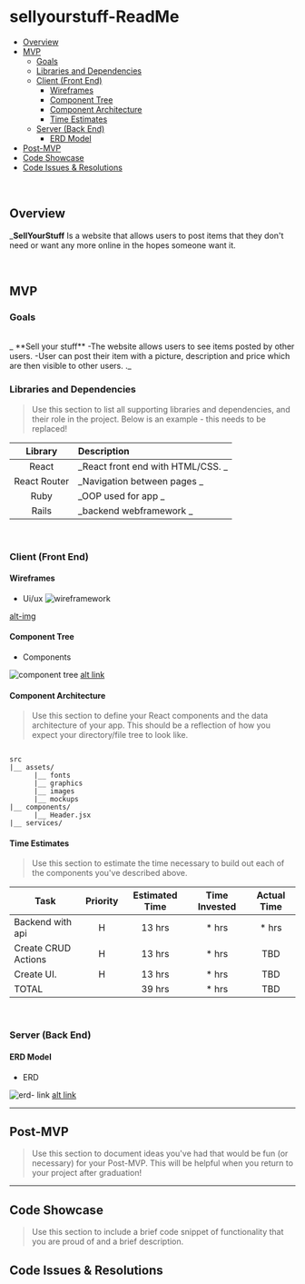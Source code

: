 # sellyourstuff-ReadMe


- [Overview](#overview)
- [MVP](#mvp)
  - [Goals](#goals)
  - [Libraries and Dependencies](#libraries-and-dependencies)
  - [Client (Front End)](#client-front-end)
    - [Wireframes](#wireframes)
    - [Component Tree](#component-tree)
    - [Component Architecture](#component-architecture)
    - [Time Estimates](#time-estimates)
  - [Server (Back End)](#server-back-end)
    - [ERD Model](#erd-model)
- [Post-MVP](#post-mvp)
- [Code Showcase](#code-showcase)
- [Code Issues & Resolutions](#code-issues--resolutions)

<br>

## Overview

_**SellYourStuff** Is a website that allows users to post items that they don't need or want any more online in the hopes someone want it. 

<br>

## MVP

### Goals
<br>
_ **Sell your stuff** 
    -The website allows users to see items posted by other users.
    -User can post their item with a picture, description and price which are then visible to other users.
    ._
<br>

### Libraries and Dependencies

> Use this section to list all supporting libraries and dependencies, and their role in the project. Below is an example - this needs to be replaced!

|     Library      | Description                                |
| :--------------: | :----------------------------------------- |
|      React       | _React front end with HTML/CSS.          _ |
|   React Router   | _Navigation between pages                _ |
|       Ruby       | _OOP used for app                        _ |
|     Rails        | _backend webframework                    _ |


<br>

### Client (Front End)

#### Wireframes

> 

- Ui/ux
![wireframework](https://lucid.app/lucidchart/02cf4d8c-6057-4f76-a34c-c6b4dea1db89/edit?viewport_loc=5%2C85%2C1792%2C1117%2C0_0&invitationId=inv_d9af7578-339a-42ed-94d9-824fcb0eac00)

[alt-img](https://imgur.com/qmusPBh)

#### Component Tree

- Components

![component tree](https://lucid.app/lucidchart/deec78f8-cb54-413b-bb51-c9935722bef8/edit?viewport_loc=-11%2C5%2C1792%2C1117%2C0_0&invitationId=inv_7e116a89-90b1-4144-82e2-168a30fdee6a)
[alt link](https://imgur.com/TDsbrzK)

#### Component Architecture

> Use this section to define your React components and the data architecture of your app. This should be a reflection of how you expect your directory/file tree to look like. 

``` structure

src
|__ assets/
      |__ fonts
      |__ graphics
      |__ images
      |__ mockups
|__ components/
      |__ Header.jsx
|__ services/

```

#### Time Estimates

> Use this section to estimate the time necessary to build out each of the components you've described above.

| Task                | Priority | Estimated Time | Time Invested | Actual Time |
| ------------------- | :------: | :------------: | :-----------: | :---------: |
| Backend with api    |    H     |     13 hrs     |     * hrs     |    * hrs    |
| Create CRUD Actions |    H     |     13 hrs     |     * hrs     |     TBD     |
| Create UI.          |    H     |     13 hrs     |     * hrs     |     TBD     |
| TOTAL               |          |     39 hrs     |     * hrs     |     TBD     |



<br>

### Server (Back End)

#### ERD Model

- ERD

![erd- link](https://lucid.app/lucidchart/5e74bc95-3bfd-49df-8b5a-5ac36f6c09c6/edit?viewport_loc=-286%2C-137%2C2194%2C1368%2C0_0&invitationId=inv_90d5284d-146e-4a2f-80f5-695cfcddf28e)
[alt link](https://imgur.com/mCtuGot)
<br>

***

## Post-MVP

> Use this section to document ideas you've had that would be fun (or necessary) for your Post-MVP. This will be helpful when you return to your project after graduation!

***

## Code Showcase

> Use this section to include a brief code snippet of functionality that you are proud of and a brief description.

## Code Issues & Resolutions

> 
